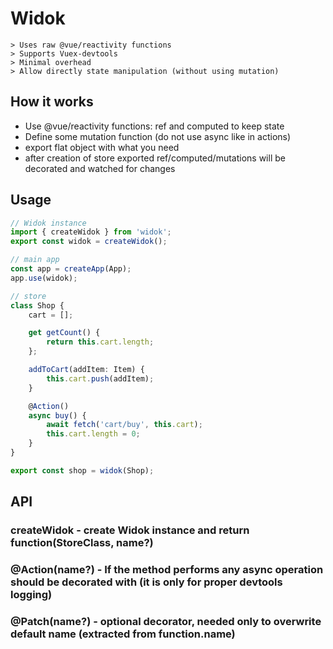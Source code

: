 # Widok
```
> Uses raw @vue/reactivity functions
> Supports Vuex-devtools
> Minimal overhead
> Allow directly state manipulation (without using mutation)
```

## How it works

- Use @vue/reactivity functions: ref and computed to keep state
- Define some mutation function (do not use async like in actions)
- export flat object with what you need
- after creation of store exported ref/computed/mutations will be decorated and watched for changes

## Usage

```typescript
// Widok instance
import { createWidok } from 'widok';
export const widok = createWidok();

// main app
const app = createApp(App);
app.use(widok);

// store
class Shop {
	cart = [];

	get getCount() {
		return this.cart.length;
	};

	addToCart(addItem: Item) {
		this.cart.push(addItem);
	}

	@Action()
	async buy() {
		await fetch('cart/buy', this.cart);
		this.cart.length = 0;
	}
}

export const shop = widok(Shop);
```

## API

### createWidok - create Widok instance and return function(StoreClass, name?)

### @Action(name?) - If the method performs any async operation should be decorated with (it is only for proper devtools logging)

### @Patch(name?) - optional decorator, needed only to overwrite default name (extracted from function.name)
